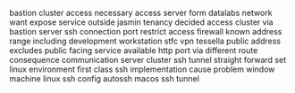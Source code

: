 bastion cluster access necessary access server form datalabs network want expose service outside jasmin tenancy decided access cluster via bastion server ssh connection port restrict access firewall known address range including development workstation stfc vpn tessella public address excludes public facing service available http port via different route consequence communication server cluster ssh tunnel straight forward set linux environment first class ssh implementation cause problem window machine linux ssh config autossh macos ssh tunnel